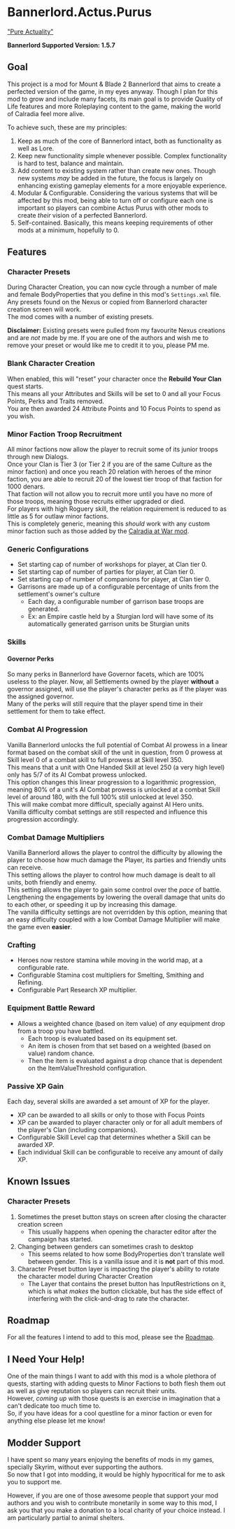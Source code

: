 # Bannerlord.Actus.Purus
["Pure Actuality"](https://en.wikipedia.org/wiki/Actus_purus)

**Bannerlord Supported Version: 1.5.7**

## Goal
This project is a mod for Mount &amp; Blade 2 Bannerlord that aims to create a perfected version of the game, in my eyes anyway. Though I plan for this mod to grow and include many facets, its main goal is to provide Quality of Life features and more Roleplaying content to the game, making the world of Calradia feel more alive.

To achieve such, these are my principles:
1. Keep as much of the core of Bannerlord intact, both as functionality as well as Lore.
1. Keep new functionality simple whenever possible. Complex functionality is hard to test, balance and maintain.
1. Add content to existing system rather than create new ones. Though new systems *may* be added in the future, the focus is largely on enhancing existing gameplay elements for a more enjoyable experience.
1. Modular & Configurable. Considering the various systems that will be affected by this mod, being able to turn off or configure each one is important so players can combine Actus Purus with other mods to create *their* vision of a perfected Bannerlord.
1. Self-contained. Basically, this means keeping requirements of other mods at a minimum, hopefully to 0.

## Features

### Character Presets
During Character Creation, you can now cycle through a number of male and female BodyProperties that you define in this mod's `Settings.xml` file.  
Any presets found on the Nexus or copied from Bannerlord character creation screen will work.  
The mod comes with a number of existing presets.

**Disclaimer:** Existing presets were pulled from my favourite Nexus creations and are *not* made by me. If you are one of the authors and wish me to remove your preset or would like me to credit it to you, please PM me.

### Blank Character Creation
When enabled, this will "reset" your character once the **Rebuild Your Clan** quest starts.  
This means all your Attributes and Skills will be set to 0 and all your Focus Points, Perks and Traits removed.  
You are then awarded 24 Attribute Points and 10 Focus Points to spend as you wish.

### Minor Faction Troop Recruitment
All minor factions now allow the player to recruit some of its junior troops through new Dialogs.  
Once your Clan is Tier 3 (or Tier 2 if you are of the same Culture as the minor faction) and once you reach 20 relation with heroes of the minor faction, you are able to recruit 20 of the lowest tier troop of that faction for 1000 denars.  
That faction will not allow you to recruit more until you have no more of those troops, meaning those recruits either upgraded or died.  
For players with high Roguery skill, the relation requirement is reduced to as little as 5 for outlaw minor factions.  
This is completely generic, meaning this *should* work with any custom minor faction such as those added by the [Calradia at War mod](https://www.nexusmods.com/mountandblade2bannerlord/mods/411).

### Generic Configurations
- Set starting cap of number of workshops for player, at Clan tier 0.
- Set starting cap of number of parties for player, at Clan tier 0.
- Set starting cap of number of companions for player, at Clan tier 0.
- Garrisons are made up of a configurable percentage of units from the settlement's owner's culture
	- Each day, a configurable number of garrison base troops are generated.
	- Ex: an Empire castle held by a Sturgian lord will have some of its automatically generated garrison units be Sturgian units

### Skills

#### Governor Perks
So many perks in Bannerlord have Governor facets, which are 100% useless to the player. Now, all Settlements owned by the player **without** a governor assigned, will use the player's character perks as if the player was the assigned governor.  
Many of the perks will still require that the player spend time in their settlement for them to take effect.

### Combat AI Progression
Vanilla Bannerlord unlocks the full potential of Combat AI prowess in a linear format based on the combat skill of the unit in question, from 0 prowess at Skill level 0 of a combat skill to full prowess at Skill level 350.  
This means that a unit with One Handed Skill at level 250 (a very high level) only has 5/7 of its AI Combat prowess unlocked.  
This option changes this linear progression to a logarithmic progression, meaning 80% of a unit's AI Combat prowess is unlocked at a combat Skill level of around 180, with the full 100% still unlocked at level 350.  
This will make combat more difficult, specially against AI Hero units.  
Vanilla difficulty combat settings are still respected and influence this progression accordingly.

### Combat Damage Multipliers
Vanilla Bannerlord allows the player to control the difficulty by allowing the player to choose how much damage the Player, its parties and friendly units can receive.  
This setting allows the player to control how much damage is dealt to all units, both friendly and enemy.  
This setting allows the player to gain some control over the *pace* of battle. Lengthening the engagements by lowering the overall damage that units do to each other, or speeding it up by increasing this damage.  
The vanilla difficulty settings are not overridden by this option, meaning that an easy difficulty coupled with a low Combat Damage Multiplier will make the game even **easier**.

### Crafting
- Heroes now restore stamina while moving in the world map, at a configurable rate.
- Configurable Stamina cost multipliers for Smelting, Smithing and Refining.
- Configurable Part Research XP multiplier.

### Equipment Battle Reward
- Allows a weighted chance (based on item value) of *any* equipment drop from a troop you have battled.
	- Each troop is evaluated based on its equipment set.
	- An item is chosen from that set based on a weighted (based on value) random chance.
	- Then the item is evaluated against a drop chance that is dependent on the ItemValueThreshold configuration.

### Passive XP Gain
Each day, several skills are awarded a set amount of XP for the player.
- XP can be awarded to all skills or only to those with Focus Points
- XP can be awarded to player character only or for all adult members of the player's Clan (including companions).
- Configurable Skill Level cap that determines whether a Skill can be awarded XP.
- Each individual Skill can be configurable to receive any amount of daily XP.

## Known Issues

### Character Presets
1. Sometimes the preset button stays on screen after closing the character creation screen
	- This usually happens when opening the character editor after the campaign has started.
1. Changing between genders can sometimes crash to desktop
	- This seems related to how some BodyProperties don't translate well between gender. This is a vanilla issue and it is **not** part of this mod.
1. Character Preset button layer is impacting the player's ability to rotate the character model during Character Creation
	- The Layer that contains the preset button has InputRestrictions on it, which is what *makes* the button clickable, but has the side effect of interfering with the click-and-drag to rate the character.

## Roadmap
For all the features I intend to add to this mod, please see the [Roadmap](https://github.com/Will-GuiSKJ/Bannerlord.Actus.Purus/blob/master/Roadmap.md).

## I Need Your Help!
One of the main things I want to add with this mod is a whole plethora of quests, starting with adding quests to Minor Factions to both flesh them out as well as give reputation so players can recruit their units.  
However, *coming up* with those quests is an exercise in imagination that a can't dedicate too much time to.  
So, if you have ideas for a cool questline for a minor faction or even for anything else please let me know!

## Modder Support
I have spent so many years enjoying the benefits of mods in my games, specially Skyrim, without ever supporting the authors.  
So now that I got into modding, it would be highly hypocritical for me to ask you to support me.

However, if you are one of those awesome people that support your mod authors and you wish to contribute monetarily in some way to this mod, I ask you that you make a donation to a local charity of your choice instead. I am particularly partial to animal shelters.